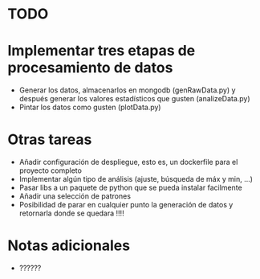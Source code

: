 # TODO


# Implementar tres etapas de procesamiento de datos

- Generar los datos, almacenarlos en mongodb (genRawData.py) y después generar los valores estadísticos que gusten (analizeData.py)
- Pintar los datos como gusten (plotData.py)

# Otras tareas

- Añadir configuración de despliegue, esto es, un dockerfile para el proyecto completo
- Implementar algún tipo de análisis (ajuste, búsqueda de máx y min, ...)
- Pasar libs a un paquete de python que se pueda instalar facilmente
- Añadir una selección de patrones
- Posibilidad de parar en cualquier punto la generación de datos y retornarla donde se quedara !!!!

# Notas adicionales
- ??????

